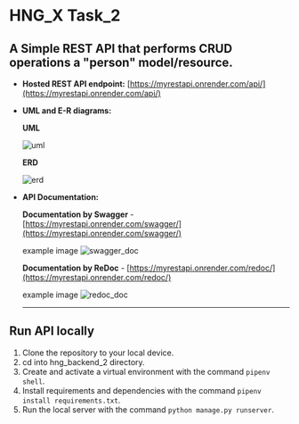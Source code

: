 # HNG_X Task_2
## A Simple REST API that performs CRUD operations a "person" model/resource.

- **Hosted REST API endpoint:** [https://myrestapi.onrender.com/api/](https://myrestapi.onrender.com/api/)

- **UML and E-R diagrams:**
  
  **UML**
  
  ![uml](https://github.com/Gerald-TM/HNG_X_BACKEND_2/assets/105176000/c062dacf-a937-4728-b5a0-4b28345ac5f2)

  **ERD**
  
  ![erd](https://github.com/Gerald-TM/HNG_X_BACKEND_2/assets/105176000/c767bd5e-258a-4c5c-94be-294abe28309a)

- **API Documentation:**
  
  **Documentation by Swagger** - [https://myrestapi.onrender.com/swagger/](https://myrestapi.onrender.com/swagger/)


  example image
  ![swagger_doc](https://github.com/Gerald-TM/HNG_X_BACKEND_2/assets/105176000/5e98fa36-ddb1-44df-8c93-20fb31d65578)


  **Documentation by ReDoc** - [https://myrestapi.onrender.com/redoc/](https://myrestapi.onrender.com/redoc/)


  example image
  ![redoc_doc](https://github.com/Gerald-TM/HNG_X_BACKEND_2/assets/105176000/5af81025-9408-44b2-8290-5bdabdfa1dea)

  ---
  
## Run API locally
1. Clone the repository to your local device.
2. cd into hng_backend_2 directory.
3. Create and activate a virtual environment with the command  `pipenv shell`.
4. Install requirements and dependencies with the command `pipenv install requirements.txt`.
5. Run the local server with the command `python manage.py runserver`.
  
  




